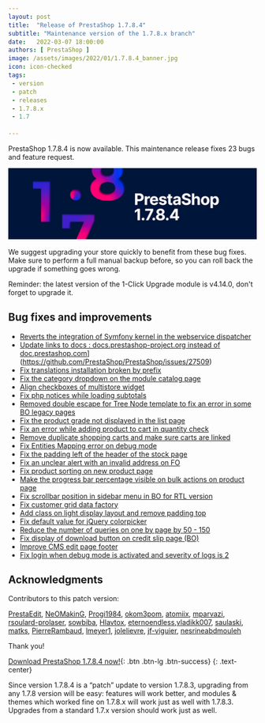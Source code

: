 ```yaml
---
layout: post
title:  "Release of PrestaShop 1.7.8.4"
subtitle: "Maintenance version of the 1.7.8.x branch"
date:   2022-03-07 18:00:00
authors: [ PrestaShop ]
image: /assets/images/2022/01/1.7.8.4_banner.jpg
icon: icon-checked
tags:
 - version
 - patch
 - releases
 - 1.7.8.x
 - 1.7

---
```


PrestaShop 1.7.8.4 is now available. This maintenance release fixes 23 bugs and feature request.

![1.7.8.4 is available!](/assets/images/2022/03/1.7.8.4_banner.jpg)


We suggest upgrading your store quickly to benefit from these bug fixes. Make sure to perform a full manual backup before, so you can roll back the upgrade if something goes wrong.

Reminder: the latest version of the 1-Click Upgrade module is v4.14.0, don't forget to upgrade it.

## Bug fixes and improvements

- [Reverts the integration of Symfony kernel in the webservice dispatcher](https://github.com/PrestaShop/PrestaShop/issues/27411)
- [Update links to docs : docs.prestashop-project.org instead of doc.prestashop.com](https://github.com/PrestaShop/PrestaShop/issues/27493)](https://github.com/PrestaShop/PrestaShop/issues/27509)
- [Fix translations installation broken by prefix](https://github.com/PrestaShop/PrestaShop/issues/27029)
- [Fix the category dropdown on the module catalog page](https://github.com/PrestaShop/PrestaShop/issues/27747)
- [Align checkboxes of multistore widget](https://github.com/PrestaShop/PrestaShop/issues/26904)
- [Fix php notices while loading subtotals](https://github.com/PrestaShop/PrestaShop/issues/27447)
- [Removed double escape for Tree Node template  to fix an error in some  BO legacy pages](https://github.com/PrestaShop/PrestaShop/issues/27616)
- [Fix the product grade not displayed in the list page](https://github.com/PrestaShop/PrestaShop/issues/27252)
- [Fix an error while adding product to cart in quantity check](https://github.com/PrestaShop/PrestaShop/issues/27505)
- [Remove duplicate shopping carts and  make sure carts are linked](https://github.com/PrestaShop/PrestaShop/issues/27450)
- [Fix Entities Mapping error on debug mode](https://github.com/PrestaShop/PrestaShop/issues/27218)
- [Fix the padding left of the header of the stock page](https://github.com/PrestaShop/PrestaShop/issues/27356)
- [Fix an unclear alert with an invalid address on FO](https://github.com/PrestaShop/PrestaShop/issues/26833)
- [Fix product sorting on new product page](https://github.com/PrestaShop/PrestaShop/issues/27146)
- [Make the progress bar percentage visible on bulk actions on product page](https://github.com/PrestaShop/PrestaShop/issues/27386)
- [Fix scrollbar position in sidebar menu in BO for RTL version](https://github.com/PrestaShop/PrestaShop/issues/27325)
- [Fix customer grid data factory](https://github.com/PrestaShop/PrestaShop/issues/27235)
- [Add class on light display layout and remove padding top](https://github.com/PrestaShop/PrestaShop/issues/27266)
- [Fix default value for jQuery colorpicker](https://github.com/PrestaShop/PrestaShop/issues/27249)
- [Reduce the number of queries on one by page by 50 - 150](https://github.com/PrestaShop/PrestaShop/issues/26747)
- [Fix display of download button on credit slip page (BO)](https://github.com/PrestaShop/PrestaShop/issues/26779)
- [Improve CMS edit page footer](https://github.com/PrestaShop/PrestaShop/issues/26633)
- [Fix login when debug mode is activated and severity of logs is 2](https://github.com/PrestaShop/PrestaShop/issues/26680)



## Acknowledgments

Contributors to this patch version:

[PrestaEdit](https://github.com/PrestaEdit), [NeOMakinG](https://github.com/NeOMakinG), [Progi1984](https://github.com/Progi1984), [okom3pom](https://github.com/okom3pom), [atomiix](https://github.com/atomiix), [mparvazi](https://github.com/mparvazi), [rsoulard-prolaser](https://github.com/rsoulard-prolaser), [sowbiba](https://github.com/sowbiba), [Hlavtox](https://github.com/Hlavtox), [eternoendless](https://github.com/eternoendless),[vladikk007](https://github.com/vladikk007), [saulaski](https://github.com/saulaski), [matks](https://github.com/matks), [PierreRambaud](https://github.com/PierreRambaud), [lmeyer1](https://github.com/lmeyer1), [jolelievre](https://github.com/jolelievre), [jf-viguier](https://github.com/jf-viguier), [nesrineabdmouleh](https://github.com/nesrineabdmouleh)

Thank you!

[Download PrestaShop 1.7.8.4 now!](https://www.prestashop.com/en/download){: .btn .btn-lg .btn-success}
{: .text-center}

Since version 1.7.8.4 is a “patch” update to version 1.7.8.3, upgrading from any 1.7.8 version will be easy: features will work better, and modules & themes which worked fine on 1.7.8.x will work just as well with 1.7.8.3. Upgrades from a standard 1.7.x version should work just as well.
